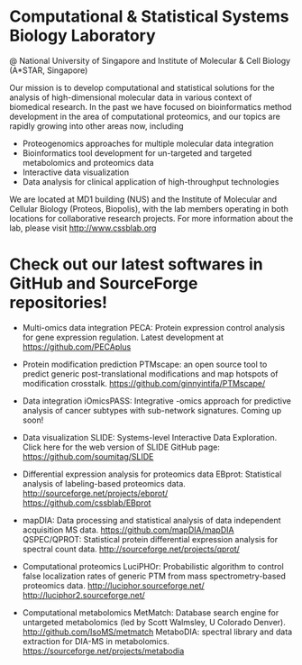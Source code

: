 
# Computational & Statistical Systems Biology Laboratory
@ National University of Singapore and Institute of Molecular & Cell Biology (A*STAR, Singapore)

Our mission is to develop computational and statistical solutions for the analysis of high-dimensional molecular data in various context of biomedical research. In the past we have focused on bioinformatics method development in the area of computational proteomics, and our topics are rapidly growing into other areas now, including

- Proteogenomics approaches for multiple molecular data integration
- Bioinformatics tool development for un-targeted and targeted metabolomics and proteomics data
- Interactive data visualization
- Data analysis for clinical application of high-throughput technologies

We are located at MD1 building (NUS) and the Institute of Molecular and Cellular Biology (Proteos, Biopolis), with the lab members operating in both locations for collaborative research projects. For more information about the lab, please visit http://www.cssblab.org

# Check out our latest softwares in GitHub and SourceForge repositories!

- Multi-omics data integration
PECA: Protein expression control analysis for gene expression regulation. 
Latest development at https://github.com/PECAplus 

- Protein modification prediction
PTMscape: an open source tool to predict generic post-translational modifications and map hotspots of modification crosstalk. 
https://github.com/ginnyintifa/PTMscape/

- Data integration
iOmicsPASS: Integrative -omics approach for predictive analysis of cancer subtypes with sub-network signatures. 
Coming up soon! 

- Data visualization
SLIDE: Systems-level Interactive Data Exploration. 
Click here for the web version of SLIDE
GitHub page: https://github.com/soumitag/SLIDE

- Differential expression analysis for proteomics data
EBprot: Statistical analysis of labeling-based proteomics data.
http://sourceforge.net/projects/ebprot/ 
https://github.com/cssblab/EBprot

- mapDIA: Data processing and statistical analysis of data independent acquisition MS data. 
https://github.com/mapDIA/mapDIA
QSPEC/QPROT: Statistical protein differential expression analysis for spectral count data. 
http://sourceforge.net/projects/qprot/

- Computational proteomics
LuciPHOr: Probabilistic algorithm to control false localization rates of generic PTM from mass spectrometry-based proteomics data. 
http://luciphor.sourceforge.net/ 
http://luciphor2.sourceforge.net/

- Computational metabolomics 
MetMatch: Database search engine for untargeted metabolomics (led by Scott Walmsley, U Colorado Denver). 
http://github.com/IsoMS/metmatch
MetaboDIA: spectral library and data extraction for DIA-MS in metabolomics. 
https://sourceforge.net/projects/metabodia

